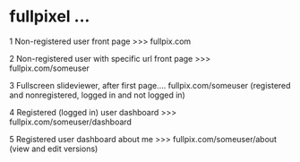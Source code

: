 # fullpixel  ...

1
Non-registered user front page  >>> fullpix.com


2
Non-registered user with specific url front page >>> fullpix.com/someuser


3
Fullscreen slideviewer, after first page....   fullpix.com/someuser
(registered and nonregistered, logged in and not logged in)


4
Registered (logged in) user dashboard  >>> fullpix.com/someuser/dashboard  

5
Registered user dashboard about me >>> fullpix.com/someuser/about  (view and edit versions)


